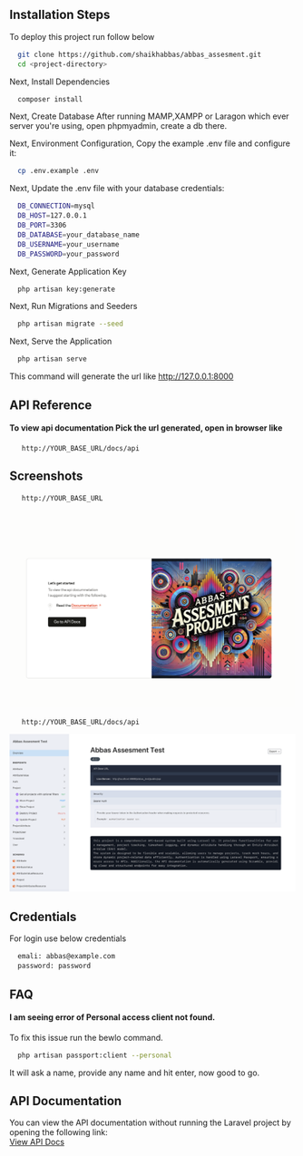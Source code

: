 
## Installation Steps

To deploy this project run follow below

```bash
  git clone https://github.com/shaikhabbas/abbas_assesment.git
  cd <project-directory>
```
Next,
Install Dependencies

```bash
  composer install
```

Next, Create Database After running MAMP,XAMPP or Laragon which ever server you're using, open phpmyadmin, create a db there.

Next, Environment Configuration, Copy the example .env file and configure it:

```bash
  cp .env.example .env
```

Next, Update the .env file with your database credentials:

```bash
  DB_CONNECTION=mysql
  DB_HOST=127.0.0.1
  DB_PORT=3306
  DB_DATABASE=your_database_name
  DB_USERNAME=your_username
  DB_PASSWORD=your_password
```
Next, Generate Application Key

```bash
  php artisan key:generate
```

Next, Run Migrations and Seeders

```bash
  php artisan migrate --seed
```

Next, Serve the Application
```bash
  php artisan serve
```

This command will generate the url like http://127.0.0.1:8000


## API Reference

#### To view api documentation Pick the url generated, open in browser like 


```http
   http://YOUR_BASE_URL/docs/api
```


## Screenshots

```http
   http://YOUR_BASE_URL
```
![App Screenshot](/public/home-2.png)

```http
   http://YOUR_BASE_URL/docs/api
```
![App Screenshot](/public/api.png)


## Credentials

For login use below credentials

```bash
  emali: abbas@example.com
  password: password
```


## FAQ

#### I am seeing error of Personal access client not found. 

To fix this issue run the bewlo command.
```bash
  php artisan passport:client --personal
```
It will ask a name, provide any name and hit enter, now good to go. 


## API Documentation

You can view the API documentation without running the Laravel project by opening the following link:  
[View API Docs](https://shaikhabbas.github.io/abbas_assesment/Api_Doc.html#/)





